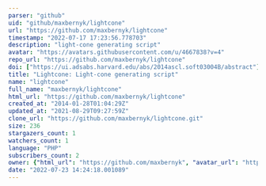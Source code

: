 ```yaml
---
parser: "github"
uid: "github/maxbernyk/lightcone"
url: "https://github.com/maxbernyk/lightcone"
timestamp: "2022-07-17 17:23:56.778703"
description: "light-cone generating script"
avatar: "https://avatars.githubusercontent.com/u/4667838?v=4"
repo_url: "https://github.com/maxbernyk/lightcone"
doi: ["https://ui.adsabs.harvard.edu/abs/2014ascl.soft03004B/abstract"]
title: "Lightcone: Light-cone generating script"
name: "lightcone"
full_name: "maxbernyk/lightcone"
html_url: "https://github.com/maxbernyk/lightcone"
created_at: "2014-01-28T01:04:29Z"
updated_at: "2021-08-29T09:27:59Z"
clone_url: "https://github.com/maxbernyk/lightcone.git"
size: 236
stargazers_count: 1
watchers_count: 1
language: "PHP"
subscribers_count: 2
owner: {"html_url": "https://github.com/maxbernyk", "avatar_url": "https://avatars.githubusercontent.com/u/4667838?v=4", "login": "maxbernyk", "type": "User"}
date: "2022-07-23 14:24:18.001089"
---
```

